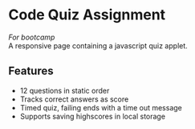 # Code Quiz Assignment

_For bootcamp_  
A responsive page containing a javascript quiz applet.

## Features

- 12 questions in static order
- Tracks correct answers as score
- Timed quiz, failing ends with a time out message
- Supports saving highscores in local storage